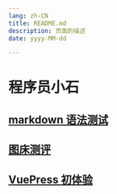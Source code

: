 ```yaml
---
lang: zh-CN
title: README.md
description: 页面的描述
date: yyyy-MM-dd

---
```


# 程序员小石

## <a href="/markdown.html">markdown 语法测试</a>
## <a href="/images-bag.html">图床测评</a>
## <a href="/Test.html">VuePress 初体验</a>

